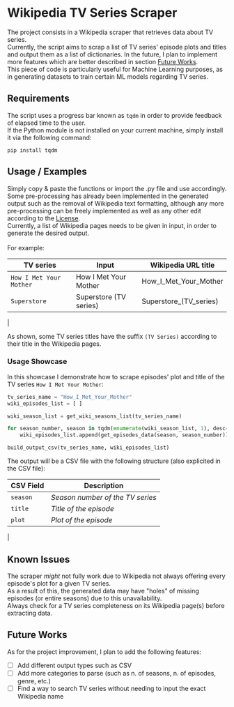 
# Wikipedia TV Series Scraper

The project consists in a Wikipedia scraper that retrieves data about TV series. \
Currently, the script aims to scrap a list of TV series' episode plots and titles and output them as a list of dictionaries. In the future, I plan to implement more features which are better described in section [Future Works](#future-works). \
This piece of code is particularly useful for Machine Learning purposes, as in generating datasets to train certain ML models regarding TV series.

## Requirements

The script uses a progress bar known as `tqdm` in order to provide feedback of elapsed time to the user. \
If the Python module is not installed on your current machine, simply install it via the following command:

``` terminal
pip install tqdm
```

## Usage / Examples

Simply copy & paste the functions or import the .py file and use accordingly. \
Some pre-processing has already been implemented in the generated output such as the removal of Wikipedia text formatting, although any more pre-processing can be freely implemented as well as any other edit according to the [License](LICENSE.md). \
Currently, a list of Wikipedia pages needs to be given in input, in order to generate the desired output. \
 \
For example:

| TV series | Input | Wikipedia URL title |
| --------------- | --------------- | --------------- |
| `How I Met Your Mother` | How I Met Your Mother | How_I_Met_Your_Mother |
| `Superstore` | Superstore (TV series) | Superstore_(TV_series) |
|

As shown, some TV series titles have the suffix `(TV Series)` according to their title in the Wikipedia pages.

### Usage Showcase

In this showcase I demonstrate how to scrape episodes' plot and title of the TV series `How I Met Your Mother`:

``` python
tv_series_name = "How_I_Met_Your_Mother"
wiki_episodes_list = [ ]

wiki_season_list = get_wiki_seasons_list(tv_series_name)

for season_number, season in tqdm(enumerate(wiki_season_list, 1), desc="Scraping", total=len(wiki_season_list)):
    wiki_episodes_list.append(get_episodes_data(season, season_number))

build_output_csv(tv_series_name, wiki_episodes_list)
```

The output will be a CSV file with the following structure (also explicited in the CSV file):

| CSV Field | Description |
| --- | --- |
| `season` | _Season number of the TV series_ |
| `title` | _Title of the episode_ |
| `plot` | _Plot of the episode_ |
|

## Known Issues

The scraper _might_ not fully work due to Wikipedia not always offering every episode's plot for a given TV series. \
As a result of this, the generated data may have "holes" of missing episodes (or entire seasons) due to this unavailability. \
Always check for a TV series completeness on its Wikipedia page(s) before extracting data.

## Future Works

As for the project improvement, I plan to add the following features:

- [ ] Add different output types such as CSV
- [ ] Add more categories to parse (such as n. of seasons, n. of episodes, genre, etc.)
- [ ] Find a way to search TV series without needing to input the exact Wikipedia name
